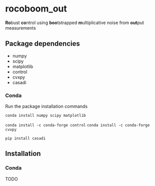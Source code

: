 # rocoboom_out

**Ro**bust **co**ntrol using **boo**tstrapped **m**ultiplicative noise from **out**put measurements

## Package dependencies
- numpy
- scipy
- matplotlib
- control 
- cvxpy
- casadi

### Conda 

Run the package installation commands

`conda install numpy scipy matplotlib`

`conda install -c conda-forge control`
`conda install -c conda-forge cvxpy`

`pip install casadi`

## Installation

### Conda

TODO
